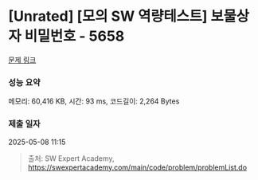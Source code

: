 # [Unrated] [모의 SW 역량테스트] 보물상자 비밀번호 - 5658 

[문제 링크](https://swexpertacademy.com/main/code/problem/problemDetail.do?contestProbId=AWXRUN9KfZ8DFAUo) 

### 성능 요약

메모리: 60,416 KB, 시간: 93 ms, 코드길이: 2,264 Bytes

### 제출 일자

2025-05-08 11:15



> 출처: SW Expert Academy, https://swexpertacademy.com/main/code/problem/problemList.do